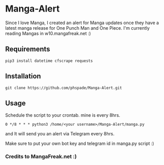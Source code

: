 # Manga-Alert

Since I love Manga, I created an alert for Manga updates once they have a latest manga release for One Punch Man and One Piece. I'm currently reading Mangas in w10.mangafreak.net :)

## Requirements

`pip3 install datetime cfscrape requests`

## Installation
`git clone https://github.com/phspade/Manga-Alert.git`

## Usage
Schedule the script to your crontab. mine is every 8hrs.

`0 */8 * * * python3 /home/<your username>/Manga-Alert/manga.py`

and It will send you an alert via Telegram every 8hrs. 

Make sure to put your own bot key and telegram id in manga.py script :)

### Credits to MangaFreak.net :)
